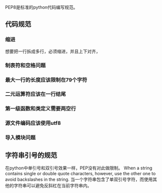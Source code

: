 PEP8是标准的python代码编写规范。


## 代码规范
### 缩进
想要把一行拆成多行，必须缩进，并且上下对齐，
### 制表符和空格问题
### 最大一行的长度应该限制在79个字符
### 二元运算符应该在一行结尾
### 第一级函数和类定义需要两空行
### 源文件编码应该使用utf8
### 导入模块问题
## 字符串引号的规范
在python中单引号和双引号效果一样，PEP没有对此做限制。
When a string contains single or double quote characters, however, use the other one to avoid backslashes in the string. 
当一个字符串包含了单双引号字符，而使用其他的字符串可以避免反斜杠在当前字符串内。













